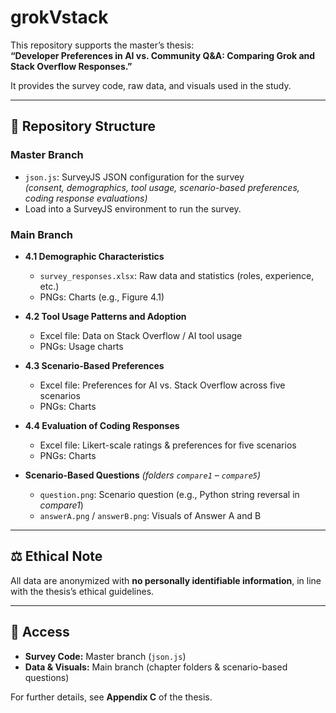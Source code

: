# grokVstack

This repository supports the master’s thesis:  
**“Developer Preferences in AI vs. Community Q&A: Comparing Grok and Stack Overflow Responses.”**  

It provides the survey code, raw data, and visuals used in the study.  

---

## 📂 Repository Structure

### **Master Branch**
- `json.js`: SurveyJS JSON configuration for the survey  
  *(consent, demographics, tool usage, scenario-based preferences, coding response evaluations)*  
- Load into a SurveyJS environment to run the survey.

### **Main Branch**
- **4.1 Demographic Characteristics**  
  - `survey_responses.xlsx`: Raw data and statistics (roles, experience, etc.)  
  - PNGs: Charts (e.g., Figure 4.1)  

- **4.2 Tool Usage Patterns and Adoption**  
  - Excel file: Data on Stack Overflow / AI tool usage  
  - PNGs: Usage charts  

- **4.3 Scenario-Based Preferences**  
  - Excel file: Preferences for AI vs. Stack Overflow across five scenarios  
  - PNGs: Charts  

- **4.4 Evaluation of Coding Responses**  
  - Excel file: Likert-scale ratings & preferences for five scenarios  
  - PNGs: Charts  

- **Scenario-Based Questions** *(folders `compare1` – `compare5`)*  
  - `question.png`: Scenario question (e.g., Python string reversal in *compare1*)  
  - `answerA.png` / `answerB.png`: Visuals of Answer A and B  

---

## ⚖️ Ethical Note
All data are anonymized with **no personally identifiable information**, in line with the thesis’s ethical guidelines.  

---

## 🔑 Access
- **Survey Code:** Master branch (`json.js`)  
- **Data & Visuals:** Main branch (chapter folders & scenario-based questions)  

For further details, see **Appendix C** of the thesis.  
